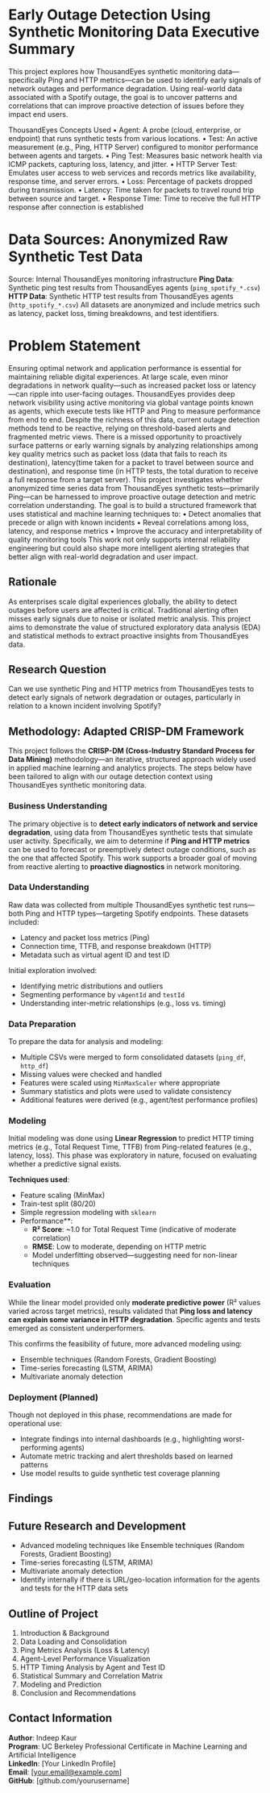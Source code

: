 
# Early Outage Detection Using Synthetic Monitoring Data Executive Summary

This project explores how ThousandEyes synthetic monitoring data—specifically Ping and HTTP metrics—can be used to identify early signals of network outages and performance degradation. Using real-world data associated with a Spotify outage, the goal is to uncover patterns and correlations that can improve proactive detection of issues before they impact end users.

ThousandEyes Concepts Used
•	Agent: A probe (cloud, enterprise, or endpoint) that runs synthetic tests from various locations.
•	Test: An active measurement (e.g., Ping, HTTP Server) configured to monitor performance between agents and targets.
•	Ping Test: Measures basic network health via ICMP packets, capturing loss, latency, and jitter.
•	HTTP Server Test: Emulates user access to web services and records metrics like availability, response time, and server errors.
•	Loss: Percentage of packets dropped during transmission.
•	Latency: Time taken for packets to travel round trip between source and target.
•	Response Time: Time to receive the full HTTP response after connection is established

# Data Sources: Anonymized Raw Synthetic Test Data
Source: Internal ThousandEyes monitoring infrastructure
 **Ping Data**: Synthetic ping test results from ThousandEyes agents (`ping_spotify_*.csv`)
 **HTTP Data**: Synthetic HTTP test results from ThousandEyes agents (`http_spotify_*.csv`)
All datasets are anonymized and include metrics such as latency, packet loss, timing breakdowns, and test identifiers.

# Problem Statement
Ensuring optimal network and application performance is essential for maintaining reliable digital experiences. At large scale, even minor degradations in network quality—such as increased packet loss or latency—can ripple into user-facing outages. ThousandEyes provides deep network visibility using active monitoring via global vantage points known as agents, which execute tests like HTTP and Ping to measure performance from end to end.
Despite the richness of this data, current outage detection methods tend to be reactive, relying on threshold-based alerts and fragmented metric views. There is a missed opportunity to proactively surface patterns or early warning signals by analyzing relationships among key quality metrics such as packet loss (data that fails to reach its destination), latency(time taken for a packet to travel between source and destination), and response time (in HTTP tests, the total duration to receive a full response from a target server).
This project investigates whether anonymized time series data from ThousandEyes synthetic tests—primarily Ping—can be harnessed to improve proactive outage detection and metric correlation understanding. The goal is to build a structured framework that uses statistical and machine learning techniques to:
•	Detect anomalies that precede or align with known incidents
•	Reveal correlations among loss, latency, and response metrics
•	Improve the accuracy and interpretability of quality monitoring tools
This work not only supports internal reliability engineering but could also shape more intelligent alerting strategies that better align with real-world degradation and user impact.

## Rationale

As enterprises scale digital experiences globally, the ability to detect outages before users are affected is critical. Traditional alerting often misses early signals due to noise or isolated metric analysis. This project aims to demonstrate the value of structured exploratory data analysis (EDA) and statistical methods to extract proactive insights from ThousandEyes data.

## Research Question

Can we use synthetic Ping and HTTP metrics from ThousandEyes tests to detect early signals of network degradation or outages, particularly in relation to a known incident involving Spotify?

## Methodology: Adapted CRISP-DM Framework

This project follows the **CRISP-DM (Cross-Industry Standard Process for Data Mining)** methodology—an iterative, structured approach widely used in applied machine learning and analytics projects. The steps below have been tailored to align with our outage detection context using ThousandEyes synthetic monitoring data.

### Business Understanding

The primary objective is to **detect early indicators of network and service degradation**, using data from ThousandEyes synthetic tests that simulate user activity. Specifically, we aim to determine if **Ping and HTTP metrics** can be used to forecast or preemptively detect outage conditions, such as the one that affected Spotify. This work supports a broader goal of moving from reactive alerting to **proactive diagnostics** in network monitoring.

### Data Understanding

Raw data was collected from multiple ThousandEyes synthetic test runs—both Ping and HTTP types—targeting Spotify endpoints. These datasets included:
- Latency and packet loss metrics (Ping)
- Connection time, TTFB, and response breakdown (HTTP)
- Metadata such as virtual agent ID and test ID

Initial exploration involved:
- Identifying metric distributions and outliers
- Segmenting performance by `vAgentId` and `testId`
- Understanding inter-metric relationships (e.g., loss vs. timing)

### Data Preparation

To prepare the data for analysis and modeling:
- Multiple CSVs were merged to form consolidated datasets (`ping_df`, `http_df`)
- Missing values were checked and handled
- Features were scaled using `MinMaxScaler` where appropriate
- Summary statistics and plots were used to validate consistency
- Additional features were derived (e.g., agent/test performance profiles)

### Modeling

Initial modeling was done using **Linear Regression** to predict HTTP timing metrics (e.g., Total Request Time, TTFB) from Ping-related features (e.g., latency, loss). This phase was exploratory in nature, focused on evaluating whether a predictive signal exists.

**Techniques used**:
- Feature scaling (MinMax)
- Train-test split (80/20)
- Simple regression modeling with `sklearn`
- Performance**:
  - **R² Score**: ~1.0 for Total Request Time (indicative of moderate correlation)
  - **RMSE**: Low to moderate, depending on HTTP metric
  - Model underfitting observed—suggesting need for non-linear techniques

### Evaluation

While the linear model provided only **moderate predictive power** (R² values varied across target metrics), results validated that **Ping loss and latency can explain some variance in HTTP degradation**. Specific agents and tests emerged as consistent underperformers.

This confirms the feasibility of future, more advanced modeling using:
- Ensemble techniques (Random Forests, Gradient Boosting)
- Time-series forecasting (LSTM, ARIMA)
- Multivariate anomaly detection

### Deployment (Planned)

Though not deployed in this phase, recommendations are made for operational use:
- Integrate findings into internal dashboards (e.g., highlighting worst-performing agents)
- Automate metric tracking and alert thresholds based on learned patterns
- Use model results to guide synthetic test coverage planning

## Findings


## Future Research and Development

- Advanced modeling techniques like Ensemble techniques (Random Forests, Gradient Boosting)
- Time-series forecasting (LSTM, ARIMA)
- Multivariate anomaly detection
- Identify internally if there is URL/geo-location information for the agents and tests for the HTTP data sets

## Outline of Project

1. Introduction & Background  
2. Data Loading and Consolidation  
3. Ping Metrics Analysis (Loss & Latency)  
4. Agent-Level Performance Visualization  
5. HTTP Timing Analysis by Agent and Test ID  
6. Statistical Summary and Correlation Matrix  
7. Modeling and Prediction  
8. Conclusion and Recommendations  

## Contact Information

**Author**: Indeep Kaur  
**Program**: UC Berkeley Professional Certificate in Machine Learning and Artificial Intelligence  
**LinkedIn**: [Your LinkedIn Profile]  
**Email**: [your.email@example.com]  
**GitHub**: [github.com/yourusername]







